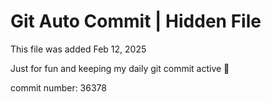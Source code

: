 # Git Auto Commit | Hidden File

This file was added Feb 12, 2025

Just for fun and keeping my daily git commit active 🤪

commit number: 36378
